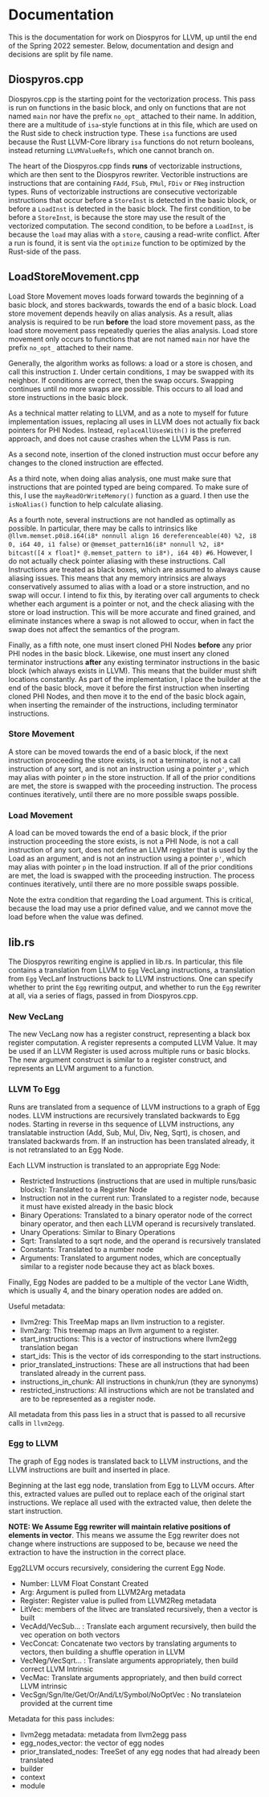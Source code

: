 # Documentation

This is the documentation for work on Diospyros for LLVM, up until the end of the Spring 2022 semester. Below, documentation and design and decisions are split by file name.

## Diospyros.cpp

Diospyros.cpp is the starting point for the vectorization process. This pass is run on functions in the basic block, and only on functions that are not named `main` nor have the prefix `no_opt_` attached to their name. In addition, there are a multitude of `isa`-style functions at in this file, which are used on the Rust side to check instruction type. These `isa` functions are used because the Rust LLVM-Core library `isa` functions do not return booleans, instead returning `LLVMValueRefs`, which one cannot branch on.

The heart of the Diospyros.cpp finds __runs__ of vectorizable instructions, which are then sent to the Diospyros rewriter. Vectorible instructions are instructions that are containing `FAdd`, `FSub`, `FMul`, `FDiv` or `FNeg` instruction types. Runs of vectorizable instructions are consecutive vectorizable instructions that occur before a `StoreInst` is detected in the basic block, or before a `LoadInst` is detected in the basic block. The first condition, to be before a `StoreInst`, is because the store may use the result of the vectorized computation. The second condition, to be before a `LoadInst`, is because the `load` may alias with a `store`, causing a read-write conflict. After a run is found, it is sent via the `optimize` function to be optimized by the Rust-side of the pass.

## LoadStoreMovement.cpp

Load Store Movement moves loads forward towards the beginning of a basic block, and stores backwards, towards the end of a basic block. Load store movement depends heavily on alias analysis. As a result, alias analysis is required to be run **before** the load store movement pass, as the load store movement pass repeatedly queries the alias analysis. Load store movement only occurs to functions that are not named `main` nor have the prefix `no_opt_` attached to their name.

Generally, the algorithm works as follows: a load or a store is chosen, and call this instruction `I`. Under certain conditions, `I` may be swapped with its neighbor. If conditions are correct, then the swap occurs. Swapping continues until no more swaps are possible. This occurs to all load and store instructions in the basic block.

As a technical matter relating to LLVM, and as a note to myself for future implementation issues, replacing all uses in LLVM does not actually fix back pointers for PHI Nodes. Instead, `replaceAllUsesWith()` is the preferred approach, and does not cause crashes when the LLVM Pass is run.

As a second note, insertion of the cloned instruction must occur before any changes to the cloned instruction are effected.

As a third note, when doing alias analysis, one must make sure that instructions that are pointed typed are being compared. To make sure of this, I use the `mayReadOrWriteMemory()` function as a guard. I then use the `isNoAlias()` function to help calculate aliasing.

As a fourth note, several instructions are not handled as optimally as possible. In particular, there may be calls to intrinsics like `@llvm.memset.p0i8.i64(i8* nonnull align 16 dereferenceable(40) %2, i8 0, i64 40, i1 false)` or `@memset_pattern16(i8* nonnull %2, i8* bitcast([4 x float]* @.memset_pattern to i8*), i64 40) #6`. However, I do not actually check pointer aliasing with these instructions. Call Instructions are treated as black boxes, which are assumed to always cause aliasing issues. This means that any memory intrinsics are always conservatively assumed to alias with a load or a store instruction, and no swap will occur. I intend to fix this, by iterating over call arguments to check whether each argument is a pointer or not, and the check aliasing with the store or load instruction. This will be more accurate and fined grained, and eliminate instances where a swap is not allowed to occur, when in fact the swap does not affect the semantics of the program.

Finally, as a fifth note, one must insert cloned PHI Nodes **before** any prior PHI nodes in the basic block. Likewise, one must insert any cloned terminator instructions **after** any existing terminator instructions in the basic block (which always exists in LLVM). This means that the builder must shift locations constantly. As part of the implementation, I place the builder at the end of the basic block, move it before the first instruction when inserting cloned PHI Nodes, and then move it to the end of the basic block again, when inserting the remainder of the instructions, including terminator instructions.

### Store Movement

A store can be moved towards the end of a basic block, if the next instruction proceeding the store exists, is not a terminator, is not a call instruction of any sort, and is not an instruction using a pointer `p'`, which may alias with pointer `p` in the store instruction. If all of the prior conditions are met, the store is swapped with the proceeding instruction. The process continues iteratively, until there are no more possible swaps possible.

### Load Movement

A load can be moved towards the end of a basic block, if the prior instruction proceeding the store exists, is not a PHI Node, is not a call instruction of any sort, does not define an LLVM register that is used by the Load as an argument, and is not an instruction using a pointer `p'`, which may alias with pointer `p` in the load instruction. If all of the prior conditions are met, the load is swapped with the proceeding instruction. The process continues iteratively, until there are no more possible swaps possible.

Note the extra condition that regarding the Load argument. This is critical, because the load may use a prior defined value, and we cannot move the load before when the value was defined.

## lib.rs

The Diospyros rewriting engine is applied in lib.rs. In particular, this file contains a translation from LLVM to `Egg` VecLang instructions, a translation from `Egg` VecLanf Instructions back to LLVM instructions. One can specify whether to print the `Egg` rewriting output, and whether to run the `Egg` rewriter at all, via a series of flags, passed in from Diospyros.cpp.

### New VecLang

The new VecLang now has a register construct, representing a black box register computation. A register represents a computed LLVM Value. It may be used if an LLVM Register is used across multiple runs or basic blocks.  The new argument construct is similar to a register construct, and represents an LLVM argument to a function.

### LLVM To Egg

Runs are translated from a sequence of LLVM instructions to a graph of Egg nodes. LLVM instructions are recursively translated backwards to Egg nodes. Starting in reverse in ths sequence of LLVM instructions, any translatable instruction (Add, Sub, Mul, Div, Neg, Sqrt), is chosen, and translated backwards from. If an instruction has been translated already, it is not retranslated to an Egg Node.

Each LLVM instruction is translated to an appropriate Egg Node:

- Restricted Instructions (instructions that are used in multiple runs/basic blocks): Translated to a Register Node
- Instruction not in the current run: Translated to a register node, because it must have existed already in the basic block
- Binary Operations: Translated to a binary operator node of the correct binary operator, and then each LLVM operand is recursively translated.
- Unary Operations: Similar to Binary Operations
- Sqrt: Translated to a sqrt node, and the operand is recursively translated
- Constants: Translated to a number node
- Arguments: Translated to argument nodes, which are conceptually similar to a register node because they act as black boxes.

Finally, Egg Nodes are padded to be a multiple of the vector Lane Width, which is usually 4, and the binary operation nodes are added on.

Useful metadata: 

- llvm2reg: This TreeMap maps an llvm instruction to a register. 
- llvm2arg: This treemap maps an llvm argument to a register.
- start_instructions: This is a vector of instructions where llvm2egg translation began
- start_ids: This is the vector of ids corresponding to the start instructions.
- prior_translated_instructions: These are all instructions that had been translated already in the current pass.
- instructions_in_chunk: All instructions in chunk/run (they are synonyms)
- restricted_instructions: All instructions which are not be translated and are to be represented as a register node.

All metadata from this pass lies in a struct that is passed to all recursive calls in `llvm2egg`.

### Egg to LLVM

The graph of Egg nodes is translated back to LLVM instructions, and the LLVM instructions are built and inserted in place.

Beginning at the last egg node, translation from Egg to LLVM occurs. After this, extracted values are pulled out to replace each of the original start instructions. We replace all used with the extracted value, then delete the start instruction.

**NOTE: We Assume Egg rewriter will maintain relative positions of elements in vector**. This means we assume the Egg rewriter does not change where instructions are supposed to be, because we need the extraction to have the instruction in the correct place.

Egg2LLVM occurs recursively, considering the current Egg Node.

- Number: LLVM Float Constant Created
- Arg: Argument is pulled from LLVM2Arg metadata
- Register: Register value is pulled from LLVM2Reg metadata
- LitVec: members of the litvec are translated recursively, then a vector is built
- VecAdd/VecSub... : Translate each argument recursively, then build the vec operation on both vectors
- VecConcat: Concatenate two vectors by translating arguments to vectors, then building a shuffle operation in LLVM
- VecNeg/VecSqrt... : Translate arguments appropriately, then build correct LLVM Intrinsic
- VecMac: Translate arguments appropriately, and then build correct LLVM intrinsic
- VecSgn/Sgn/Ite/Get/Or/And/Lt/Symbol/NoOptVec : No translateion provided at the current time

Metadata for this pass includes:

- llvm2egg metadata: metadata from llvm2egg pass
- egg_nodes_vector: the vector of egg nodes
- prior_translated_nodes: TreeSet of any egg nodes that had already been translated
- builder
- context
- module